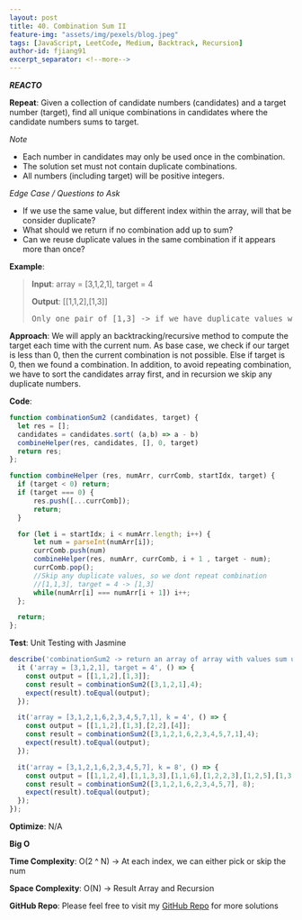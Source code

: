 ```yaml
---
layout: post
title: 40. Combination Sum II
feature-img: "assets/img/pexels/blog.jpeg"
tags: [JavaScript, LeetCode, Medium, Backtrack, Recursion]
author-id: fjiang91
excerpt_separator: <!--more-->
---
```


***REACTO***

**Repeat**: Given a collection of candidate numbers (candidates) and a target number (target), find all unique combinations in candidates where the candidate numbers sums to target.

*Note*
* Each number in candidates may only be used once in the combination.
* The solution set must not contain duplicate combinations.
* All numbers (including target) will be positive integers.

*Edge Case / Questions to Ask*
* If we use the same value, but different index within the array, will that be consider duplicate?
* What should we return if no combination add up to sum?
* Can we reuse duplicate values in the same combination if it appears more than once?
<!--more-->

**Example**:
> **Input**:
> array = [3,1,2,1], target = 4
>
> **Output**:
> [[1,1,2],[1,3]]
> <pre>
> Only one pair of [1,3] -> if we have duplicate values within the combinations
> </pre>

**Approach**: We will apply an backtracking/recursive method to compute the target each time with the current num. As base case, we check if our target is less than 0, then the current combination is not possible. Else if target is 0, then we found a combination. In addition, to avoid repeating combination, we have to sort the candidates array first, and in recursion we skip any duplicate numbers.

**Code**:
```javascript
function combinationSum2 (candidates, target) {
  let res = [];
  candidates = candidates.sort( (a,b) => a - b)
  combineHelper(res, candidates, [], 0, target)
  return res;
};

function combineHelper (res, numArr, currComb, startIdx, target) {
  if (target < 0) return;
  if (target === 0) {
      res.push([...currComb]);
      return;
  }

  for (let i = startIdx; i < numArr.length; i++) {
      let num = parseInt(numArr[i]);
      currComb.push(num)
      combineHelper(res, numArr, currComb, i + 1 , target - num);
      currComb.pop();
      //Skip any duplicate values, so we dont repeat combination
      //[1,1,3], target = 4 -> [1,3]
      while(numArr[i] === numArr[i + 1]) i++;
  };

  return;
};
```

**Test**: Unit Testing with Jasmine
```javascript
describe('combinationSum2 -> return an array of array with values sum up to target', () => {
  it ('array = [3,1,2,1], target = 4', () => {
    const output = [[1,1,2],[1,3]];
    const result = combinationSum2([3,1,2,1],4);
    expect(result).toEqual(output);
  });

  it('array = [3,1,2,1,6,2,3,4,5,7,1], k = 4', () => {
    const output = [[1,1,2],[1,3],[2,2],[4]];
    const result = combinationSum2([3,1,2,1,6,2,3,4,5,7,1],4);
    expect(result).toEqual(output);
  });

  it('array = [3,1,2,1,6,2,3,4,5,7], k = 8', () => {
    const output = [[1,1,2,4],[1,1,3,3],[1,1,6],[1,2,2,3],[1,2,5],[1,3,4],[1,7],[2,2,4],[2,3,3],[2,6],[3,5]];
    const result = combinationSum2([3,1,2,1,6,2,3,4,5,7], 8);
    expect(result).toEqual(output);
  });
});

```

**Optimize**:
N/A

**Big O**

**Time Complexity**: O(2 ^ N) -> At each index, we can either pick or skip the num

**Space Complexity**: O(N) -> Result Array and Recursion

**GitHub Repo**: Please feel free to visit my [GitHub Repo](https://github.com/fjiang91/LeetCode-Solutions) for more solutions
